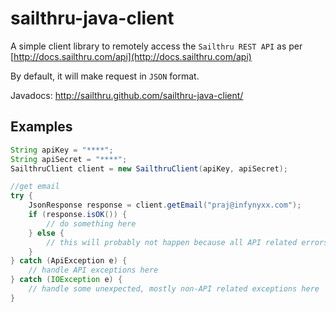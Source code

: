 sailthru-java-client
====================

A simple client library to remotely access the `Sailthru REST API` as per [http://docs.sailthru.com/api](http://docs.sailthru.com/api)

By default, it will make request in `JSON` format.

Javadocs: http://sailthru.github.com/sailthru-java-client/

Examples
--------
``` java
String apiKey = "****";
String apiSecret = "****";
SailthruClient client = new SailthruClient(apiKey, apiSecret);

//get email
try {
    JsonResponse response = client.getEmail("praj@infynyxx.com");
    if (response.isOK()) {
        // do something here
    } else {
        // this will probably not happen because all API related errors are handled by ApiException class
    }
} catch (ApiException e) {
    // handle API exceptions here
} catch (IOException e) {
    // handle some unexpected, mostly non-API related exceptions here
}
```
